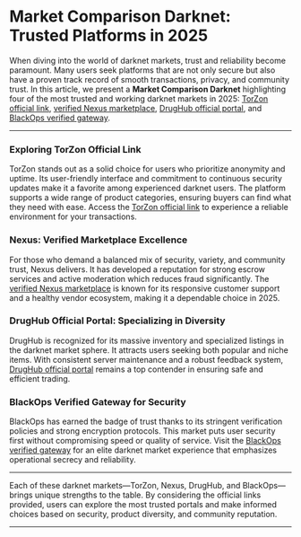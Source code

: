 # Market Comparison Darknet: Trusted Platforms in 2025

When diving into the world of darknet markets, trust and reliability become paramount. Many users seek platforms that are not only secure but also have a proven track record of smooth transactions, privacy, and community trust. In this article, we present a **Market Comparison Darknet** highlighting four of the most trusted and working darknet markets in 2025: <a href="http://&#116;%6F%72%7A%6F&#110;&#53;&#108;&#109;&#118;%36%6D&#55;%77%73%35&#116;&#97;&#54;&#101;%68%33&#114;&#54;&#51;&#115;&#104;%6B&#106;%62%7A%32%6D&#113;%72%66&#55;&#121;%6D%6A&#114;%6D&#103;&#114;%75&#50;%62&#111;%67%66&#110;&#101;&#99;&#51;&#121;%64%2E&#111;%6E%69&#111;%6E">TorZon official link</a>, <a href="http://%6E%65%78&#117%73&#122;%68&#110;%37&#102;%79%37&#120;%67&#55;%75&#100;&#116;%76&#52;%33%76%69%68&#110;%68&#118;&#113;&#53;%79&#108;&#114;&#53;&#55;&#98;%34%70&#110;&#116;&#101;%75%6D%36%78%36&#111;%6E%72&#110;%74&#119;&#98;%35&#117%71&#100;&#46;&#111;&#110;%69&#111;%6E">verified Nexus marketplace</a>, <a href="http://%64&#114;&#117%67&#104;%75%62&#50;%70&#119;%7A&#107;%7A&#106;&#116;%63&#117%61%72%66&#53;%70%32%66%36%73%78&#109;%68&#55;%74%6A&#117&#105;%79&#119;&#52;&#117&#119;&#99;%61&#104;%34&#104;%6A%74&#102;&#52;%37%6F&#105;&#112;&#99;&#105;%61&#100;&#46;%6F&#110;%69%6F&#110;">DrugHub official portal</a>, and <a href="http://&#98;%6C%61%63%6B%6F%70%73%61%61&#120;%37%69&#101;&#101;&#108;&#106;%65%63&#116;%76&#105;%33&#118;&#110;%33%61%35&#109;&#50;%77&#102;&#115;&#115;%79%6C&#99;&#100;%71%61&#115;&#119;%72%76&#108;&#98;&#101;%70&#116;&#119;&#122;&#118;&#53;%6F&#105;&#100;&#46;%6F&#110;&#105;&#111;&#110;">BlackOps verified gateway</a>.

---

### Exploring TorZon Official Link

TorZon stands out as a solid choice for users who prioritize anonymity and uptime. Its user-friendly interface and commitment to continuous security updates make it a favorite among experienced darknet users. The platform supports a wide range of product categories, ensuring buyers can find what they need with ease. Access the <a href="http://&#116;%6F%72%7A%6F&#110;&#53;&#108;&#109;&#118;%36%6D&#55;%77%73%35&#116;&#97;&#54;&#101;%68%33&#114;&#54;&#51;&#115;&#104;%6B&#106;%62%7A%32%6D&#113;%72%66&#55;&#121;%6D%6A&#114;%6D&#103;&#114;%75&#50;%62&#111;%67%66&#110;&#101;&#99;&#51;&#121;%64%2E&#111;%6E%69&#111;%6E">TorZon official link</a> to experience a reliable environment for your transactions.

### Nexus: Verified Marketplace Excellence

For those who demand a balanced mix of security, variety, and community trust, Nexus delivers. It has developed a reputation for strong escrow services and active moderation which reduces fraud significantly. The <a href="http://%6E%65%78&#117%73&#122;%68&#110;%37&#102;%79%37&#120;%67&#55;%75&#100;&#116;%76&#52;%33%76%69%68&#110;%68&#118;&#113;&#53;%79&#108;&#114;&#53;&#55;&#98;%34%70&#110;&#116;&#101;%75%6D%36%78%36&#111;%6E%72&#110;%74&#119;&#98;%35&#117%71&#100;&#46;&#111;&#110;%69&#111;%6E">verified Nexus marketplace</a> is known for its responsive customer support and a healthy vendor ecosystem, making it a dependable choice in 2025.

### DrugHub Official Portal: Specializing in Diversity

DrugHub is recognized for its massive inventory and specialized listings in the darknet market sphere. It attracts users seeking both popular and niche items. With consistent server maintenance and a robust feedback system, <a href="http://%64&#114;&#117%67&#104;%75%62&#50;%70&#119;%7A&#107;%7A&#106;&#116;%63&#117%61%72%66&#53;%70%32%66%36%73%78&#109;%68&#55;%74%6A&#117&#105;%79&#119;&#52;&#117&#119;&#99;%61&#104;%34&#104;%6A%74&#102;&#52;%37%6F&#105;&#112;&#99;&#105;%61&#100;&#46;%6F&#110;%69%6F&#110;">DrugHub official portal</a> remains a top contender in ensuring safe and efficient trading.

### BlackOps Verified Gateway for Security

BlackOps has earned the badge of trust thanks to its stringent verification policies and strong encryption protocols. This market puts user security first without compromising speed or quality of service. Visit the <a href="http://&#98;%6C%61%63%6B%6F%70%73%61%61&#120;%37%69&#101;&#101;&#108;&#106;%65%63&#116;%76&#105;%33&#118;&#110;%33%61%35&#109;&#50;%77&#102;&#115;&#115;%79%6C&#99;&#100;%71%61&#115;&#119;%72%76&#108;&#98;&#101;%70&#116;&#119;&#122;&#118;&#53;%6F&#105;&#100;&#46;%6F&#110;&#105;&#111;&#110;">BlackOps verified gateway</a> for an elite darknet market experience that emphasizes operational secrecy and reliability.

---

Each of these darknet markets—TorZon, Nexus, DrugHub, and BlackOps—brings unique strengths to the table. By considering the official links provided, users can explore the most trusted portals and make informed choices based on security, product diversity, and community reputation.

---

